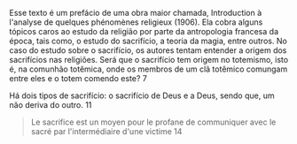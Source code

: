 Esse texto é um prefácio de uma obra maior chamada, Introduction à l'analyse de quelques phénomènes religieux (1906). Ela cobra alguns tópicos caros ao estudo da religião por parte da antropologia francesa da época, tais como, o estudo do sacrifício, a teoria da magia, entre outros. No caso do estudo sobre o sacrifício, os autores tentam entender a origem dos sacrifícios nas religiões. 
Será que o sacrifício tem origem no totemismo, isto é, na comunhão totêmica, onde os membros de um clã totêmico comungam entre eles e o totem comendo este? 7

Há dois tipos de sacrifício: o sacrifício de Deus e a Deus, sendo que, um não deriva do outro. 11

>  Le sacrifice est un moyen pour le profane de communiquer avec le sacré par l'intermédiaire d'une victime 14






